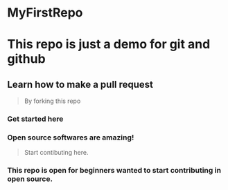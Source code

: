 # MyFirstRepo


# This repo is just a demo for git and github

## Learn how to make a pull request 
> By forking this repo

### Get started here


### Open source softwares are amazing!

> Start contibuting here.

### This repo is open for beginners wanted to start contributing in open source.
